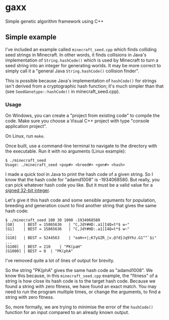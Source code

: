 # gaxx
Simple genetic algorithm framework using C++

## Simple example

I've included an example called `minecraft_seed.cpp` which finds colliding seed strings in Minecraft. In other words, it finds collisions in Java's implementation of `String.hashCode()` which is used by Minecraft to turn a seed string into an integer for generating worlds. It may be more correct to simply call it a "general Java `String.hashCode()` collision finder".

This is possible because Java's implementation of `hashCode()` for strings isn't derived from a cryptographic hash function; it's much simpler than that (see `SeedGenotype::hashCode()` in minecraft_seed.cpp).

### Usage

On Windows, you can create a "project from existing code" to compile the code. Make sure you choose a Visual C++ project with type "console application project".

On Linux, run `make`.

Once built, use a command-line terminal to navigate to the directory with the executable. Run it with no arguments (Linux example):

```
$ ./minecraft_seed 
Usage: ./minecraft_seed <pop#> <breed#> <gen#> <hash>
```

I made a quick tool in Java to print the hash code of a given string. So I know that the hash code for "adamd1008" is -1934068580. But really, you can pick whatever hash code you like. But it must be a valid value for a [signed 32-bit integer](https://en.wikipedia.org/wiki/Integer_(computer_science)#Common_integral_data_types).

Let's give it this hash code and some sensible arguments for population, breeding and generation count to find another string that gives the same hash code:

```
$ ./minecraft_seed 100 30 1000 -1934068580
[G0]	| BEST = 15865636	| "C,JdY#HD:.a1]I4Q=t*$ w~"
[G1]	| BEST = 15865636	| "C,JdY#HD:.a1]I4Q=t*$ w~"
...
[G10]	| BEST = 5244563	| "oaH<+|;K7yGZR_|v.@?d}Jq9Yhz.G1^^`$i"
...
[G100]	| BEST = 210	| "PK(paH"
[G1000]	| BEST = 0	| "PK(phA"
```

I've removed quite a lot of lines of output for brevity.

So the string "PK(phA" gives the same hash code as "adamd1008". We know this because, in this `minecraft_seed.cpp` example, the "fitness" of a string is how close its hash code is to the target hash code. Because we found a string with zero fitness, we have found an exact match. You may need to run the program multiple times, or change the arguments, to find a string with zero fitness.

So, more formally, we are trying to minimise the error of the `hashCode()` function for an input compared to an already known output.
